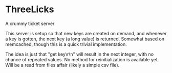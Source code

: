 # ThreeLicks
A crummy ticket server

This server is setup so that new keys are created on demand, and whenever a key is gotten, the next key 
(a long value) is returned. Somewhat based on memcached, though this is a quick trivial implementation.

The idea is just that "get key\r\n" will result in the next integer, with no chance of repeated values. No
method for reinitialization is available yet. Will be a read from files affair (likely a simple csv file).
